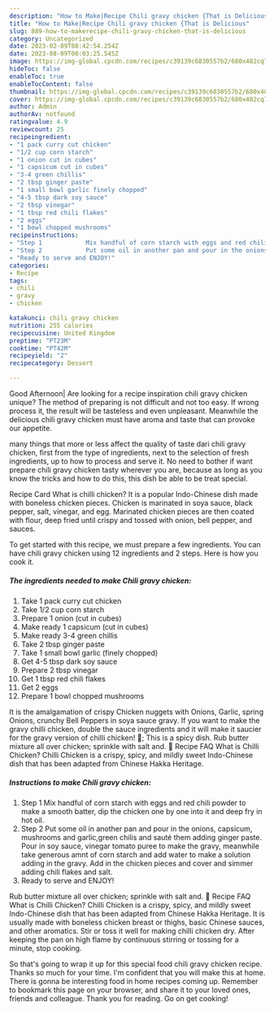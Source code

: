 ```yaml
---
description: "How to Make|Recipe Chili gravy chicken {That is Delicious"
title: "How to Make|Recipe Chili gravy chicken {That is Delicious"
slug: 889-how-to-makerecipe-chili-gravy-chicken-that-is-delicious
category: Uncategorized
date: 2023-02-09T08:42:54.254Z
date: 2023-08-09T00:03:25.545Z
image: https://img-global.cpcdn.com/recipes/c39139c6830557b2/680x482cq70/chili-gravy-chicken-recipe-main-photo.jpg
hideToc: false
enableToc: true
enableTocContent: false
thumbnail: https://img-global.cpcdn.com/recipes/c39139c6830557b2/680x482cq70/chili-gravy-chicken-recipe-main-photo.jpg
cover: https://img-global.cpcdn.com/recipes/c39139c6830557b2/680x482cq70/chili-gravy-chicken-recipe-main-photo.jpg
author: Admin
authorAv: notfound
ratingvalue: 4.9
reviewcount: 25
recipeingredient:
- "1 pack curry cut chicken"
- "1/2 cup corn starch"
- "1 onion cut in cubes"
- "1 capsicum cut in cubes"
- "3-4 green chillis"
- "2 tbsp ginger paste"
- "1 small bowl garlic finely chopped"
- "4-5 tbsp dark soy sauce"
- "2 tbsp vinegar"
- "1 tbsp red chili flakes"
- "2 eggs"
- "1 bowl chopped mushrooms"
recipeinstructions:
- "Step 1            Mix handful of corn starch with eggs and red chili powder to make a smooth batter, dip the chicken one by one into it and deep fry in hot oil."
- "Step 2            Put some oil in another pan and pour in the onions, capsicum, mushrooms and garlic,green chilis and sauté them adding ginger paste. Pour in soy sauce, vinegar tomato puree to make the gravy, meanwhile take generous amnt of corn starch and add water to make a solution adding in the gravy. Add in the chicken pieces and cover and simmer adding chili flakes and salt."
- "Ready to serve and ENJOY!"
categories:
- Recipe
tags:
- chili
- gravy
- chicken

katakunci: chili gravy chicken 
nutrition: 255 calories
recipecuisine: United Kingdom
preptime: "PT23M"
cooktime: "PT42M"
recipeyield: "2"
recipecategory: Dessert

---
```



Good Afternoon| Are looking for a recipe inspiration chili gravy chicken unique? The method of preparing is not difficult and not too easy. If wrong process it, the result will be tasteless and even unpleasant. Meanwhile the delicious chili gravy chicken must have aroma and taste that can provoke our appetite.






many things that more or less affect the quality of taste dari chili gravy chicken, first from the type of ingredients, next to the selection of fresh ingredients, up to how to process and serve it. No need to bother if want prepare chili gravy chicken tasty wherever you are, because as long as you know the tricks and how to do this, this dish be able to be treat special.


Recipe Card What is chilli chicken? It is a popular Indo-Chinese dish made with boneless chicken pieces. Chicken is marinated in soya sauce, black pepper, salt, vinegar, and egg. Marinated chicken pieces are then coated with flour, deep fried until crispy and tossed with onion, bell pepper, and sauces.


To get started with this recipe, we must prepare a few ingredients. You can have chili gravy chicken using 12 ingredients and 2 steps. Here is how you cook it.

<!--inarticleads1-->

##### The ingredients needed to make Chili gravy chicken:

1. Take 1 pack curry cut chicken
1. Take 1/2 cup corn starch
1. Prepare 1 onion (cut in cubes)
1. Make ready 1 capsicum (cut in cubes)
1. Make ready 3-4 green chillis
1. Take 2 tbsp ginger paste
1. Take 1 small bowl garlic (finely chopped)
1. Get 4-5 tbsp dark soy sauce
1. Prepare 2 tbsp vinegar
1. Get 1 tbsp red chili flakes
1. Get 2 eggs
1. Prepare 1 bowl chopped mushrooms


It is the amalgamation of crispy Chicken nuggets with Onions, Garlic, spring Onions, crunchy Bell Peppers in soya sauce gravy. If you want to make the gravy chilli chicken, double the sauce ingredients and it will make it saucier for the gravy version of chilli chicken! 🙂; This is a spicy dish. Rub butter mixture all over chicken; sprinkle with salt and. 📖 Recipe FAQ What is Chilli Chicken? Chilli Chicken is a crispy, spicy, and mildly sweet Indo-Chinese dish that has been adapted from Chinese Hakka Heritage. 

<!--inarticleads2-->

##### Instructions to make Chili gravy chicken:

1. Step 1            Mix handful of corn starch with eggs and red chili powder to make a smooth batter, dip the chicken one by one into it and deep fry in hot oil.
1. Step 2            Put some oil in another pan and pour in the onions, capsicum, mushrooms and garlic,green chilis and sauté them adding ginger paste. Pour in soy sauce, vinegar tomato puree to make the gravy, meanwhile take generous amnt of corn starch and add water to make a solution adding in the gravy. Add in the chicken pieces and cover and simmer adding chili flakes and salt.
1. Ready to serve and ENJOY!

Rub butter mixture all over chicken; sprinkle with salt and. 📖 Recipe FAQ What is Chilli Chicken? Chilli Chicken is a crispy, spicy, and mildly sweet Indo-Chinese dish that has been adapted from Chinese Hakka Heritage. It is usually made with boneless chicken breast or thighs, basic Chinese sauces, and other aromatics. Stir or toss it well for making chilli chicken dry. After keeping the pan on high flame by continuous stirring or tossing for a minute, stop cooking. 

So that's going to wrap it up for this special food chili gravy chicken recipe. Thanks so much for your time. I'm confident that you will make this at home. There is gonna be interesting food in home recipes coming up. Remember to bookmark this page on your browser, and share it to your loved ones, friends and colleague. Thank you for reading. Go on get cooking!
